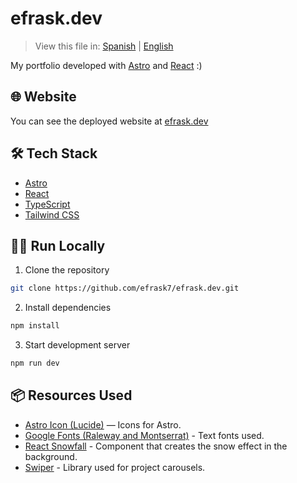 # efrask.dev
> View this file in: [Spanish](./README.md) | [English](./README_EN.md)

My portfolio developed with [Astro](https://astro.build) and [React](https://react.dev/) :)

## 🌐 Website

You can see the deployed website at [efrask.dev](https://efrask.dev)

## 🛠️ Tech Stack

- [Astro](https://astro.build)
- [React](https://react.dev)
- [TypeScript](https://www.typescriptlang.org/)
- [Tailwind CSS](https://tailwindcss.com)

## 🏃‍♂️ Run Locally

1. Clone the repository
```bash
git clone https://github.com/efrask7/efrask.dev.git
```

2. Install dependencies
```bash
npm install
```

3. Start development server
```bash
npm run dev
```

## 📦 Resources Used

- [Astro Icon (Lucide)](https://www.astroicon.dev/) — Icons for Astro.
- [Google Fonts (Raleway and Montserrat)](https://fonts.google.com/share?selection.family=Montserrat:ital,wght@0,100..900;1,100..900|Raleway:ital,wght@0,100..900;1,100..900) - Text fonts used.
- [React Snowfall](https://www.npmjs.com/package/react-snowfall) - Component that creates the snow effect in the background.
- [Swiper](https://swiperjs.com/) - Library used for project carousels.